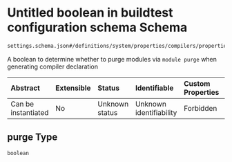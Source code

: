 # Untitled boolean in buildtest configuration schema Schema

```txt
settings.schema.json#/definitions/system/properties/compilers/properties/purge
```

A boolean to determine whether to purge modules via `module purge` when generating compiler declaration

| Abstract            | Extensible | Status         | Identifiable            | Custom Properties | Additional Properties | Access Restrictions | Defined In                                                                   |
| :------------------ | :--------- | :------------- | :---------------------- | :---------------- | :-------------------- | :------------------ | :--------------------------------------------------------------------------- |
| Can be instantiated | No         | Unknown status | Unknown identifiability | Forbidden         | Allowed               | none                | [settings.schema.json\*](../out/settings.schema.json "open original schema") |

## purge Type

`boolean`
